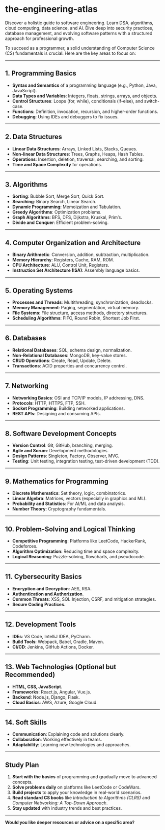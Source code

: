# the-engineering-atlas

Discover a holistic guide to software engineering. Learn DSA, algorithms, cloud computing, data science, and AI. Dive deep into security practices, database management, and evolving software patterns with a structured approach for professional growth.

To succeed as a programmer, a solid understanding of Computer Science (CS) fundamentals is crucial. Here are the key areas to focus on:

---

## 1. Programming Basics

- **Syntax and Semantics** of a programming language (e.g., Python, Java, JavaScript).  
- **Data Types and Variables**: Integers, floats, strings, arrays, and objects.  
- **Control Structures**: Loops (for, while), conditionals (if-else), and switch-case.  
- **Functions**: Definition, invocation, recursion, and higher-order functions.  
- **Debugging**: Using IDEs and debuggers to fix issues.

---

## 2. Data Structures

- **Linear Data Structures**: Arrays, Linked Lists, Stacks, Queues.  
- **Non-linear Data Structures**: Trees, Graphs, Heaps, Hash Tables.  
- **Operations**: Insertion, deletion, traversal, searching, and sorting.  
- **Time and Space Complexity** for operations.

---

## 3. Algorithms

- **Sorting**: Bubble Sort, Merge Sort, Quick Sort.  
- **Searching**: Binary Search, Linear Search.  
- **Dynamic Programming**: Memoization and Tabulation.  
- **Greedy Algorithms**: Optimization problems.  
- **Graph Algorithms**: BFS, DFS, Dijkstra, Kruskal, Prim’s.  
- **Divide and Conquer**: Efficient problem-solving.

---

## 4. Computer Organization and Architecture

- **Binary Arithmetic**: Conversion, addition, subtraction, multiplication.  
- **Memory Hierarchy**: Registers, Cache, RAM, ROM.  
- **CPU Architecture**: ALU, Control Unit, Registers.  
- **Instruction Set Architecture (ISA)**: Assembly language basics.

---

## 5. Operating Systems

- **Processes and Threads**: Multithreading, synchronization, deadlocks.  
- **Memory Management**: Paging, segmentation, virtual memory.  
- **File Systems**: File structure, access methods, directory structures.  
- **Scheduling Algorithms**: FIFO, Round Robin, Shortest Job First.

---

## 6. Databases

- **Relational Databases**: SQL, schema design, normalization.  
- **Non-Relational Databases**: MongoDB, key-value stores.  
- **CRUD Operations**: Create, Read, Update, Delete.  
- **Transactions**: ACID properties and concurrency control.

---

## 7. Networking

- **Networking Basics**: OSI and TCP/IP models, IP addressing, DNS.  
- **Protocols**: HTTP, HTTPS, FTP, SSH.  
- **Socket Programming**: Building networked applications.  
- **REST APIs**: Designing and consuming APIs.

---

## 8. Software Development Concepts

- **Version Control**: Git, GitHub, branching, merging.  
- **Agile and Scrum**: Development methodologies.  
- **Design Patterns**: Singleton, Factory, Observer, MVC.  
- **Testing**: Unit testing, integration testing, test-driven development (TDD).

---

## 9. Mathematics for Programming

- **Discrete Mathematics**: Set theory, logic, combinatorics.  
- **Linear Algebra**: Matrices, vectors (especially in graphics and ML).  
- **Probability and Statistics**: For AI/ML and data analysis.  
- **Number Theory**: Cryptography fundamentals.

---

## 10. Problem-Solving and Logical Thinking

- **Competitive Programming**: Platforms like LeetCode, HackerRank, Codeforces.  
- **Algorithm Optimization**: Reducing time and space complexity.  
- **Logical Reasoning**: Puzzle-solving, flowcharts, and pseudocode.

---

## 11. Cybersecurity Basics

- **Encryption and Decryption**: AES, RSA.  
- **Authentication and Authorization**.  
- **Common Threats**: XSS, SQL Injection, CSRF, and mitigation strategies.  
- **Secure Coding Practices**.

---

## 12. Development Tools

- **IDEs**: VS Code, IntelliJ IDEA, PyCharm.  
- **Build Tools**: Webpack, Babel, Gradle, Maven.  
- **CI/CD**: Jenkins, GitHub Actions, Docker.

---

## 13. Web Technologies (Optional but Recommended)

- **HTML, CSS, JavaScript**.  
- **Frameworks**: React.js, Angular, Vue.js.  
- **Backend**: Node.js, Django, Flask.  
- **Cloud Basics**: AWS, Azure, Google Cloud.

---

## 14. Soft Skills

- **Communication**: Explaining code and solutions clearly.  
- **Collaboration**: Working effectively in teams.  
- **Adaptability**: Learning new technologies and approaches.

---

## Study Plan

1. **Start with the basics** of programming and gradually move to advanced concepts.  
2. **Solve problems daily** on platforms like LeetCode or CodeWars.  
3. **Build projects** to apply your knowledge in real-world scenarios.  
4. **Read standard CS books** like _Introduction to Algorithms (CLRS)_ and _Computer Networking: A Top-Down Approach_.  
5. **Stay updated** with industry trends and best practices.

---

**Would you like deeper resources or advice on a specific area?**